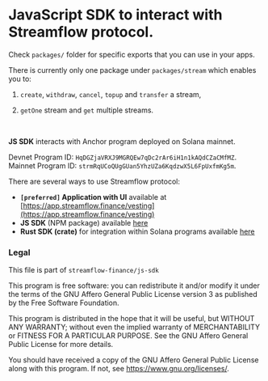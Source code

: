 # JavaScript SDK to interact with Streamflow protocol.

Check `packages/` folder for specific exports that you can use in your apps.

There is currently only one package under `packages/stream` which enables you to:

1. `create`, `withdraw`, `cancel`, `topup` and `transfer` a stream,

2. `getOne` stream and `get` multiple streams.

<br>

**JS SDK** interacts with Anchor program deployed on Solana mainnet.

Devnet Program ID: `HqDGZjaVRXJ9MGRQEw7qDc2rAr6iH1n1kAQdCZaCMfMZ`.
Mainnet Program ID: `strmRqUCoQUgGUan5YhzUZa6KqdzwX5L6FpUxfmKg5m`.

There are several ways to use Streamflow protocol:

- **`[preferred]` Application with UI** available at [https://app.streamflow.finance/vesting](https://app.streamflow.finance/vesting)
- **JS SDK** (NPM package) available [here](https://www.npmjs.com/package/@streamflow/stream/v/2.0.0)
- **Rust SDK (crate)** for integration within Solana programs available [here](https://docs.rs/0.3.2/streamflow-timelock)

### Legal

This file is part of `streamflow-finance/js-sdk`

This program is free software: you can redistribute it and/or modify it under the terms of the GNU Affero General Public
License version 3 as published by the Free Software Foundation.

This program is distributed in the hope that it will be useful, but WITHOUT ANY WARRANTY; without even the implied
warranty of MERCHANTABILITY or FITNESS FOR A PARTICULAR PURPOSE. See the GNU Affero General Public License for more
details.

You should have received a copy of the GNU Affero General Public License along with this program. If not,
see <https://www.gnu.org/licenses/>.
